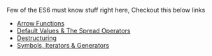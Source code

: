 Few of the ES6 must know stuff right here, Checkout this below links


-  [Arrow Functions](https://github.com/SaravananRajaraman/learn/blob/master/ES6-The_Right_Parts/Arrow%20Functions.md)
- [Default Values & The Spread Operators](https://github.com/SaravananRajaraman/learn/blob/master/ES6-The_Right_Parts/Default%20Values%20%26%20The%20Spread%20Operator.md)
- [Destructuring](https://github.com/SaravananRajaraman/learn/blob/master/ES6-The_Right_Parts/Destructuring.md)
- [Symbols, Iterators & Generators](https://github.com/SaravananRajaraman/learn/blob/master/ES6-The_Right_Parts/Symbols%2C%20Iterators%20%26%20Generators.md)
<!--stackedit_data:
eyJoaXN0b3J5IjpbLTgxOTMxNTQxNV19
-->